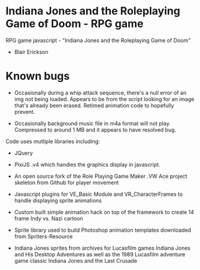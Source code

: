 # Indiana Jones and the Roleplaying Game of Doom -  RPG game
RPG game javascript - "Indiana Jones and the Roleplaying Game of Doom" 
-  Blair Erickson

# Known bugs
- Occasionally during a whip attack sequence, there's a null error of an img not being loaded. Appears to be from the script looking for an image that's already been erased. Retimed animation code to hopefully prevent.

- Occasionally background music file in m4a format will not play. Compressed to around 1 MB and it appears to have resolved bug.


Code uses mutliple libraries including: 


- JQuery 

- PixiJS .v4 which handles the graphics display in javascript.

- An open source fork of the Role Playing Game Maker .VW Ace project skeleton from Github for player movement

- Javascript plugins for VE_Basic Module and VR_CharacterFrames to handle displaying sprite animations

- Custom built simple animation hack on top of the framework to create 14 frame Indy vs. Nazi cartoon

- Sprite library used to build Photoshop animation templates downloaded from Spriters-Resource 

- Indiana Jones sprites from archives for Lucasfilm games Indiana Jones and His Desktop Adventures as well as the 1989 Lucasfilm adventure game classic Indiana Jones and the Last Crusade
